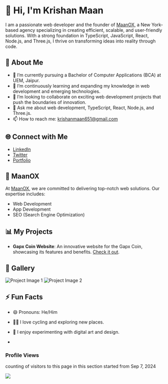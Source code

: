 





# 👋 Hi, I'm Krishan Maan

I am a passionate web developer and the founder of [MaanOX](https://maanox.krishanmaan.com), a New York-based agency specializing in creating efficient, scalable, and user-friendly solutions. With a strong foundation in TypeScript, JavaScript, React, Node.js, and Three.js, I thrive on transforming ideas into reality through code.

## 🚀 About Me

- 🔭 I’m currently pursuing a Bachelor of Computer Applications (BCA) at UEM, Jaipur.
- 🌱 I’m continuously learning and expanding my knowledge in web development and emerging technologies.
- 👯 I’m looking to collaborate on exciting web development projects that push the boundaries of innovation.
- 💬 Ask me about web development, TypeScript, React, Node.js, and Three.js.
- 📫 How to reach me: [krishanmaan651@gmail.com](mailto:krishanmaan651@gmail.com)

## 🌐 Connect with Me

- [LinkedIn](https://linkedin.com/in/krishanmaan)
- [Twitter](https://twitter.com/krishanmaan_)
- [Portfolio](http://krishanmaan.com)

## 💼 MaanOX

At [MaanOX](https://maanox.krishanmaan.com), we are committed to delivering top-notch web solutions. Our expertise includes:
- Web Development
- App Development
- SEO (Search Engine Optimization)


## 📊 My Projects

- **Gapx Coin Website**: An innovative website for the Gapx Coin, showcasing its features and benefits. [Check it out](https://gapxcoin.com).

## 📸 Gallery

![Project Image 1](https://krishanmaan.com/_next/image?url=%2FheyTutor.png&w=640&q=75)
![Project Image 2](https://krishanmaan.com/_next/image?url=%2Fmaanox.png&w=640&q=75)

## ⚡ Fun Facts

- 😄 Pronouns: He/Him
- 🚴‍♂️ I love cycling and exploring new places.
- 🎨 I enjoy experimenting with digital art and design.

- 

### Profile Views
counting of visitors to this page in this section started from Sep 7, 2024

![](https://count.getloli.com/@krishanmaan.github.readme?theme=booru-twifanartsfw)
</br>



<!---
krishanmaan/krishanmaan is a ✨ special ✨ repository because its `README.md` (this file) appears on your GitHub profile.
You can click the Preview link to take a look at your changes.
--->
